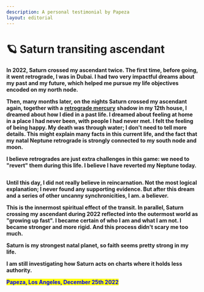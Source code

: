 ```yaml
---
description: A personal testimonial by Papeza
layout: editorial
---
```


# 🪐 Saturn transiting ascendant

**In 2022, Saturn crossed my ascendant twice. The first time, before going, it went retrograde, I was in Dubai. I had two very impactful dreams about my past and my future, which helped me pursue my life objectives encoded on my north node.**

**Then, many months later, on the nights Saturn crossed my ascendant again, together with a** [**retrograde mercury**](../../../retrogrades/) **shadow in my 12th house, I dreamed about how I died in a past life. I dreamed about feeling at home in a place I had never been, with people I had never met. I felt the feeling of being happy. My death was through water; I don't need to tell more details. This might explain many facts in this current life, and the fact that my natal Neptune retrograde is strongly connected to my south node and moon.**&#x20;

**I believe retrogrades are just extra challenges in this game: we need to "revert" them during this life. I believe I have reverted my Neptune today.**

<figure><img src="../../../../../../../.gitbook/assets/pexels-btgl-♡-3689659.jpg" alt=""><figcaption></figcaption></figure>

**Until this day, I did not really believe in reincarnation. Not the most logical explanation; I never found any supporting evidence. But after this dream and a series of other uncanny synchronicities, I am. a believer.**&#x20;

**This is the innermost spiritual effect of the transit. In parallel, Saturn crossing my ascendant during 2022 reflected into the outermost world as "growing up fast". I became certain of who I am and what I am not. I became stronger and more rigid. And this process didn't scary me too much.**

**Saturn is my strongest natal planet, so faith seems pretty strong in my life.**

**I am still investigating how Saturn acts on charts where it holds less authority.**

<mark style="color:blue;">**Papeza, Los Angeles, December 25th 2022**</mark>
